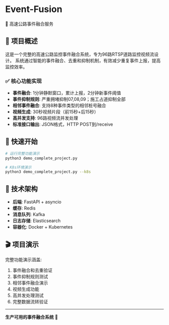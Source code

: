 # Event-Fusion

🚀 高速公路事件融合服务

## 🎯 项目概述

这是一个完整的高速公路监控事件融合系统，专为96路RTSP道路监控视频流设计。
系统通过智能的事件融合、去重和抑制机制，有效减少重复事件上报，提高监控效率。

### ✅ 核心功能实现

- **事件融合**: 1分钟静默窗口，累计上报，2分钟新事件阈值
- **事件抑制规则**: 严重拥堵抑制07,08,09；施工占道抑制全部
- **相邻事件融合**: 支持8种事件类型的相邻桩号融合
- **视频生成**: 30秒视频片段（前15秒+后15秒）
- **高并发支持**: 96路视频流并发处理
- **标准接口输出**: JSON格式，HTTP POST到/receive

## 🚀 快速开始

```bash
# 运行完整功能演示
python3 demo_complete_project.py

# K8s环境演示
python3 demo_complete_project.py --k8s
```

## 📱 技术架构

- **后端**: FastAPI + asyncio
- **缓存**: Redis
- **消息队列**: Kafka
- **日志存储**: Elasticsearch
- **容器化**: Docker + Kubernetes

## 🎬 项目演示

完整功能演示涵盖:
1. 事件融合和去重验证
2. 事件抑制规则测试
3. 相邻事件融合演示
4. 视频生成功能
5. 高并发处理测试
6. 完整数据流转验证

---
**生产可用的事件融合系统** 🎉
